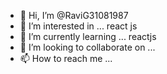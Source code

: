 - 👋 Hi, I’m @RaviG31081987
- 👀 I’m interested in ... react js
- 🌱 I’m currently learning ... reactjs
- 💞️ I’m looking to collaborate on ...
- 📫 How to reach me ...

<!---
RaviG31081987/RaviG31081987 is a ✨ special ✨ repository because its `README.md` (this file) appears on your GitHub profile.
You can click the Preview link to take a look at your changes.
--->
